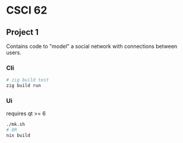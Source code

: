 # CSCI 62

## Project 1
Contains code to "model" a social network with connections between users.

### Cli
```bash
# zig build test
zig build run
```

### Ui
requires qt >= 6

```bash
./mk.sh
# OR
nix build
```

